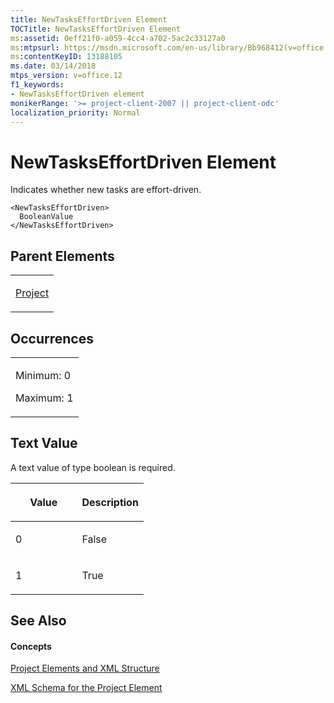 ```yaml
---
title: NewTasksEffortDriven Element
TOCTitle: NewTasksEffortDriven Element
ms:assetid: 0eff21f0-a059-4cc4-a702-5ac2c33127a0
ms:mtpsurl: https://msdn.microsoft.com/en-us/library/Bb968412(v=office.12)
ms:contentKeyID: 13188105
ms.date: 03/14/2018
mtps_version: v=office.12
f1_keywords:
- NewTasksEffortDriven element
monikerRange: '>= project-client-2007 || project-client-odc'
localization_priority: Normal
---
```


# NewTasksEffortDriven Element




Indicates whether new tasks are effort-driven.

    <NewTasksEffortDriven>
      BooleanValue
    </NewTasksEffortDriven>

## Parent Elements

<table>
<colgroup>
<col style="width: 100%" />
</colgroup>
<tbody>
<tr class="odd">
<td><p><a href="project-element.md">Project</a></p></td>
</tr>
</tbody>
</table>

## Occurrences

<table>
<colgroup>
<col style="width: 100%" />
</colgroup>
<tbody>
<tr class="odd">
<td><p>Minimum: 0</p>
<p>Maximum: 1</p></td>
</tr>
</tbody>
</table>

## Text Value

A text value of type boolean is required.

<table>
<colgroup>
<col style="width: 50%" />
<col style="width: 50%" />
</colgroup>
<thead>
<tr class="header">
<th><p>Value</p></th>
<th><p>Description</p></th>
</tr>
</thead>
<tbody>
<tr class="odd">
<td><p>0</p></td>
<td><p>False</p></td>
</tr>
<tr class="even">
<td><p>1</p></td>
<td><p>True</p></td>
</tr>
</tbody>
</table>

## See Also

#### Concepts

[Project Elements and XML Structure](project-elements-and-xml-structure.md)

[XML Schema for the Project Element](xml-schema-for-the-project-element.md)

